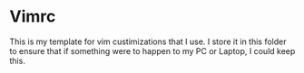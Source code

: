 # Vimrc

This is my template for vim custimizations that I use. I store it in this folder to ensure that if something were to happen to my PC or Laptop, I could keep this.
